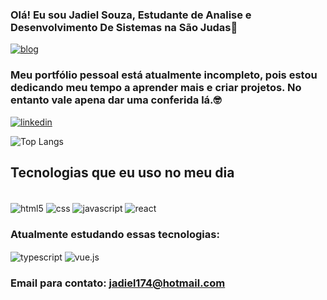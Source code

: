 ### Olá! Eu sou Jadiel Souza, Estudante de Analise e Desenvolvimento De Sistemas na São Judas🤠

[![blog](https://img.shields.io/badge/website-000000?style=for-the-badge&logo=About.me&logoColor=white)](https://portif-lio1-0.vercel.app/)

### Meu portfólio pessoal está atualmente incompleto, pois estou dedicando meu tempo a aprender mais e criar projetos. No entanto vale apena dar uma conferida lá.🤓

[![linkedin](https://img.shields.io/badge/LinkedIn-0077B5?style=for-the-badge&logo=linkedin&logoColor=white)](https://www.linkedin.com/in/jadiel-santos-268310236/)

![Top Langs](https://github-readme-stats.vercel.app/api/top-langs/?username=jadiel07&hide_progress=true)

## Tecnologias que eu uso no meu dia

<div style= "display:inline_block"> <br>
<img align="center" alt="html5" src="https://img.shields.io/badge/HTML-239120?style=for-the-badge&logo=html5&logoColor=white">
<img align="center" alt="css" src="https://img.shields.io/badge/CSS-239120?&style=for-the-badge&logo=css3&logoColor=white">
<img align="center" alt="javascript" src="https://img.shields.io/badge/JavaScript-323330?style=for-the-badge&logo=javascript&logoColor=F7DF1E">
<img align="center" alt="react" src="https://img.shields.io/badge/React-20232A?style=for-the-badge&logo=react&logoColor=61DAFB">
<br>

### Atualmente estudando essas tecnologias:

<img align="center" alt="typescript" src="https://img.shields.io/badge/TypeScript-007ACC?style=for-the-badge&logo=typescript&logoColor=white">
<img align="center" alt="vue.js" src="https://img.shields.io/badge/Vue.js-35495E?style=for-the-badge&logo=vue.js&logoColor=4FC08D">
</div>

### Email para contato: jadiel174@hotmail.com
